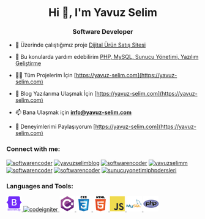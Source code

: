 <h1 align="center">Hi 👋, I'm Yavuz Selim</h1>
<h3 align="center">Software Developer</h3>

- 🔭 Üzerinde çalıştığımız proje [Dijital Ürün Satış Sitesi](https://yavuz-selim.com)

- 💬 Bu konularda yardım edebilirim [PHP, MySQL, Sunucu Yönetimi, Yazılım Geliştirme](https://yavuz-selim.com)

- 👨‍💻 Tüm Projelerim İçin [https://yavuz-selim.com](https://yavuz-selim.com)

- 📝 Blog Yazılarıma Ulaşmak İçin [https://yavuz-selim.com](https://yavuz-selim.com)

- 📫 Bana Ulaşmak için **info@yavuz-selim.com**

- 📄 Deneyimlerimi Paylaşıyorum [https://yavuz-selim.com](https://yavuz-selim.com)

<h3 align="left">Connect with me:</h3>
<p align="left">
<a href="https://codepen.io/softwarencoder" target="blank"><img align="center" src="https://raw.githubusercontent.com/rahuldkjain/github-profile-readme-generator/master/src/images/icons/Social/codepen.svg" alt="softwarencoder" height="30" width="40" /></a>
<a href="https://dev.to/yavuzselimblog" target="blank"><img align="center" src="https://raw.githubusercontent.com/rahuldkjain/github-profile-readme-generator/master/src/images/icons/Social/devto.svg" alt="yavuzselimblog" height="30" width="40" /></a>
<a href="https://twitter.com/softwarencoder" target="blank"><img align="center" src="https://raw.githubusercontent.com/rahuldkjain/github-profile-readme-generator/master/src/images/icons/Social/twitter.svg" alt="softwarencoder" height="30" width="40" /></a>
<a href="https://linkedin.com/in/yavuzselimm" target="blank"><img align="center" src="https://raw.githubusercontent.com/rahuldkjain/github-profile-readme-generator/master/src/images/icons/Social/linked-in-alt.svg" alt="yavuzselimm" height="30" width="40" /></a>
<a href="https://fb.com/softwarencoder" target="blank"><img align="center" src="https://raw.githubusercontent.com/rahuldkjain/github-profile-readme-generator/master/src/images/icons/Social/facebook.svg" alt="softwarencoder" height="30" width="40" /></a>
<a href="https://instagram.com/softwarencoder" target="blank"><img align="center" src="https://raw.githubusercontent.com/rahuldkjain/github-profile-readme-generator/master/src/images/icons/Social/instagram.svg" alt="softwarencoder" height="30" width="40" /></a>
<a href="https://www.youtube.com/c/sunucuyonetimiphpdersleri" target="blank"><img align="center" src="https://raw.githubusercontent.com/rahuldkjain/github-profile-readme-generator/master/src/images/icons/Social/youtube.svg" alt="sunucuyonetimiphpdersleri" height="30" width="40" /></a>
</p>

<h3 align="left">Languages and Tools:</h3>
<p align="left"> <a href="https://getbootstrap.com" target="_blank" rel="noreferrer"> <img src="https://raw.githubusercontent.com/devicons/devicon/master/icons/bootstrap/bootstrap-plain-wordmark.svg" alt="bootstrap" width="40" height="40"/> </a> <a href="https://codeigniter.com" target="_blank" rel="noreferrer"> <img src="https://cdn.worldvectorlogo.com/logos/codeigniter.svg" alt="codeigniter" width="40" height="40"/> </a> <a href="https://www.w3schools.com/cs/" target="_blank" rel="noreferrer"> <img src="https://raw.githubusercontent.com/devicons/devicon/master/icons/csharp/csharp-original.svg" alt="csharp" width="40" height="40"/> </a> <a href="https://www.w3schools.com/css/" target="_blank" rel="noreferrer"> <img src="https://raw.githubusercontent.com/devicons/devicon/master/icons/css3/css3-original-wordmark.svg" alt="css3" width="40" height="40"/> </a> <a href="https://www.w3.org/html/" target="_blank" rel="noreferrer"> <img src="https://raw.githubusercontent.com/devicons/devicon/master/icons/html5/html5-original-wordmark.svg" alt="html5" width="40" height="40"/> </a> <a href="https://developer.mozilla.org/en-US/docs/Web/JavaScript" target="_blank" rel="noreferrer"> <img src="https://raw.githubusercontent.com/devicons/devicon/master/icons/javascript/javascript-original.svg" alt="javascript" width="40" height="40"/> </a> <a href="https://www.mysql.com/" target="_blank" rel="noreferrer"> <img src="https://raw.githubusercontent.com/devicons/devicon/master/icons/mysql/mysql-original-wordmark.svg" alt="mysql" width="40" height="40"/> </a> <a href="https://www.php.net" target="_blank" rel="noreferrer"> <img src="https://raw.githubusercontent.com/devicons/devicon/master/icons/php/php-original.svg" alt="php" width="40" height="40"/> </a> </p>
